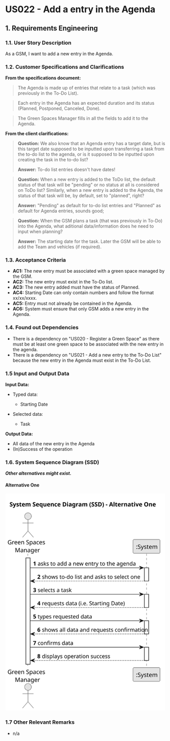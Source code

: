 # US022 - Add a entry in the Agenda 


## 1. Requirements Engineering

### 1.1. User Story Description

As a GSM, I want to add a new entry in the Agenda.

### 1.2. Customer Specifications and Clarifications 

**From the specifications document:**

>	The Agenda is made up of entries that relate to a task (which was previously in the To-Do List).

>	Each entry in the Agenda has an expected duration and its status (Planned, Postponed, Canceled, Done).

>	The Green Spaces Manager fills in all the fields to add it to the Agenda.

**From the client clarifications:**

> **Question:** We also know that an Agenda entry has a target date, but is this target date supposed to be inputted upon transferring a task from the to-do list to the agenda, or is it supposed to be inputted upon creating the task in the to-do list?
>
> **Answer:** To-do list entries doesn't have dates!

> **Question:**
When a new entry is added to the ToDo list, the default status of that task will be "pending" or no status at all is considered on ToDo list?
Similarly, when a new entry is added to the Agenda, the status of that task will be, by default, set to "planned", right?
>
> **Answer:** "Pending" as default for to-do list entries and "Planned" as default for Agenda entries, sounds good;

> **Question:** When the GSM plans a task (that was previously in To-Do) into the Agenda, what aditional data/information does he need to input when planning?
>
> **Answer:** The starting date for the task.
Later the GSM will be able to add the Team and vehicles (if required).

### 1.3. Acceptance Criteria

* **AC1:** The new entry must be associated with a green space managed by the GSM.
* **AC2:** The new entry must exist in the To-Do list.
* **AC3:** The new entry added must have the status of Planned.
* **AC4:** Starting Date can only contain numbers and follow the format xx/xx/xxxx.
* **AC5:** Entry must not already be contained in the Agenda.
* **AC6:** System must ensure that only GSM adds a new entry in the Agenda.

### 1.4. Found out Dependencies

* There is a dependency on "US020 - Register a Green Space" as there must be at least one green space to be associated with the new entry in the agenda.
* There is a dependency on "US021 - Add a new entry to the To-Do List" because the new entry in the Agenda must exist in the To-Do List.

### 1.5 Input and Output Data

**Input Data:**

* Typed data:
    * Starting Date
	
* Selected data:
    * Task

**Output Data:**

* All data of the new entry in the Agenda
* (In)Success of the operation

### 1.6. System Sequence Diagram (SSD)

**_Other alternatives might exist._**

#### Alternative One

![System Sequence Diagram - Alternative One](svg/us022-system-sequence-diagram-alternative-one.svg)

### 1.7 Other Relevant Remarks

* n/a